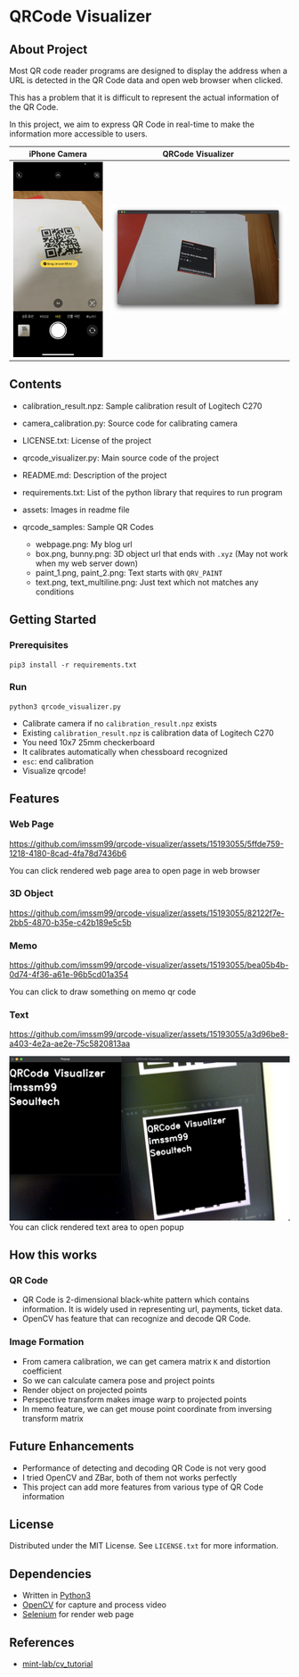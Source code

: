 # QRCode Visualizer

## About Project

Most QR code reader programs are designed to display the address when a URL is detected in the QR Code data and open web browser when clicked.

This has a problem that it is difficult to represent the actual information of the QR Code.

In this project, we aim to express QR Code in real-time to make the information more accessible to users.

iPhone Camera | QRCode Visualizer
:---:|:---:
![iphone_cam](./assets/iphone_cam.jpeg) | ![sample](./assets/sample.png)

## Contents

- calibration_result.npz: Sample calibration result of Logitech C270 
- camera_calibration.py: Source code for calibrating camera
- LICENSE.txt: License of the project
- qrcode_visualizer.py: Main source code of the project
- README.md: Description of the project
- requirements.txt: List of the python library that requires to run program

- assets: Images in readme file
- qrcode_samples: Sample QR Codes
    - webpage.png: My blog url
    - box.png, bunny.png: 3D object url that ends with `.xyz` (May not work when my web server down)
    - paint_1.png, paint_2.png: Text starts with `QRV_PAINT`
    - text.png, text_multiline.png: Just text which not matches any conditions 

## Getting Started

### Prerequisites

```
pip3 install -r requirements.txt
```

### Run

```
python3 qrcode_visualizer.py
```

- Calibrate camera if no `calibration_result.npz` exists
- Existing `calibration_result.npz` is calibration data of Logitech C270
- You need 10x7 25mm checkerboard
- It calibrates automatically when chessboard recognized
- `esc`: end calibration
- Visualize qrcode!

## Features

### Web Page

https://github.com/imssm99/qrcode-visualizer/assets/15193055/5ffde759-1218-4180-8cad-4fa78d7436b6

You can click rendered web page area to open page in web browser

### 3D Object

https://github.com/imssm99/qrcode-visualizer/assets/15193055/82122f7e-2bb5-4870-b35e-c42b189e5c5b

### Memo

https://github.com/imssm99/qrcode-visualizer/assets/15193055/bea05b4b-0d74-4f36-a61e-96b5cd01a354

You can click to draw something on memo qr code

### Text

https://github.com/imssm99/qrcode-visualizer/assets/15193055/a3d96be8-a403-4e2a-ae2e-75c5820813aa

![text_popup](./assets/text_popup.png)
You can click rendered text area to open popup

## How this works

### QR Code

- QR Code is 2-dimensional black-white pattern which contains information. It is widely used in representing url, payments, ticket data.
- OpenCV has feature that can recognize and decode QR Code. 

### Image Formation

- From camera calibration, we can get camera matrix `K` and distortion coefficient
- So we can calculate camera pose and project points
- Render object on projected points
- Perspective transform makes image warp to projected points
- In memo feature, we can get mouse point coordinate from inversing transform matrix

## Future Enhancements

- Performance of detecting and decoding QR Code is not very good
- I tried OpenCV and ZBar, both of them not works perfectly
- This project can add more features from various type of QR Code information

## License

Distributed under the MIT License. See `LICENSE.txt` for more information.

## Dependencies

- Written in [Python3](https://www.python.org)
- [OpenCV](https://opencv.org) for capture and process video
- [Selenium](https://www.selenium.dev) for render web page

## References

- [mint-lab/cv_tutorial](https://github.com/mint-lab/cv_tutorial)
